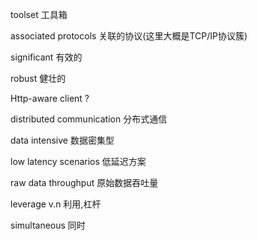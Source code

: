 toolset 工具箱

associated protocols 关联的协议(这里大概是TCP/IP协议簇) 

significant 有效的
 
robust 健壮的

Http-aware client ?

distributed communication 分布式通信

data intensive 数据密集型

low latency  scenarios 低延迟方案

raw data throughput 原始数据吞吐量

leverage v.n 利用,杠杆

simultaneous 同时